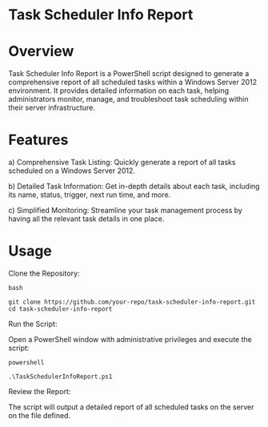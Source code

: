 # Task Scheduler Info Report
# Overview

Task Scheduler Info Report is a PowerShell script designed to generate a comprehensive report of all scheduled tasks within a Windows Server 2012 environment. It provides detailed information on each task, helping administrators monitor, manage, and troubleshoot task scheduling within their server infrastructure.

# Features

a) Comprehensive Task Listing: Quickly generate a report of all tasks scheduled on a Windows Server 2012.

b) Detailed Task Information: Get in-depth details about each task, including its name, status, trigger, next run time, and more.

c) Simplified Monitoring: Streamline your task management process by having all the relevant task details in one place.

# Usage

Clone the Repository:

    bash
    
    git clone https://github.com/your-repo/task-scheduler-info-report.git
    cd task-scheduler-info-report


Run the Script:

Open a PowerShell window with administrative privileges and execute the script:

    powershell

    .\TaskSchedulerInfoReport.ps1

Review the Report:

The script will output a detailed report of all scheduled tasks on the server on the file defined.
